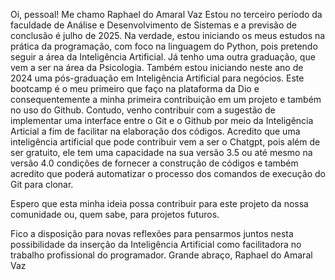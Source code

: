 Oi, pessoal! Me chamo Raphael do Amaral Vaz
Estou no terceiro período da faculdade de Análise e Desenvolvimento de Sistemas e a previsão de conclusão é julho de 2025.
Na verdade, estou iniciando os meus estudos na prática da programação, com foco na linguagem do Python, pois pretendo seguir a área da Inteligência Artificial.
Já tenho uma outra graduação, que vem a ser na área da Psicologia. Também estou iniciando neste ano de 2024 uma pós-graduação em Inteligência Artificial para negócios.
Este bootcamp é o meu primeiro que faço na plataforma da Dio e consequentemente a minha primeira contribuição em um projeto e também no uso do Github.
Contudo, venho contribuir com a sugestão de implementar uma interface entre o Git e o Github por meio da Inteligência Articial a fim de facilitar na elaboração dos códigos.
Acredito que uma inteligência artificial que pode contribuir vem a ser o Chatgpt, pois além de ser gratuito, ele tem uma capacidade na sua versão 3.5 ou até mesmo na versão 4.0 condições
de fornecer a construção de códigos e também acredito que poderá automatizar o processo dos comandos de execução do Git para clonar.

Espero que esta minha ideia possa contribuir para este projeto da nossa comunidade ou, quem sabe, para projetos futuros.

Fico a disposição para novas reflexões para pensarmos juntos nesta possibilidade da inserção da Inteligência Artificial como facilitadora no trabalho profissional do programador.
Grande abraço,
Raphael do Amaral Vaz
